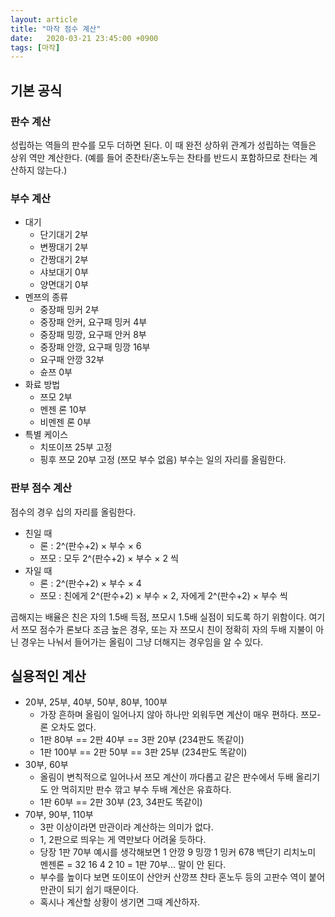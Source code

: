 ```yaml
---
layout: article
title: "마작 점수 계산"
date:   2020-03-21 23:45:00 +0900
tags: [마작]
---
```


## 기본 공식
### 판수 계산
성립하는 역들의 판수를 모두 더하면 된다. 이 때 완전 상하위 관계가 성립하는 역들은 상위 역만 계산한다. (예를 들어 준찬타/혼노두는 찬타를 반드시 포함하므로 찬타는 계산하지 않는다.)

### 부수 계산
 + 대기
   - 단기대기 2부
   - 변짱대기 2부
   - 간짱대기 2부
   - 샤보대기 0부
   - 양면대기 0부
 + 멘쯔의 종류
   - 중장패 밍커 2부
   - 중장패 안커, 요구패 밍커 4부
   - 중장패 밍깡, 요구패 안커 8부
   - 중장패 안깡, 요구패 밍깡 16부
   - 요구패 안깡 32부
   - 슌쯔 0부
 + 화료 방법
   - 쯔모 2부
   - 멘젠 론 10부
   - 비멘젠 론 0부
 + 특별 케이스
   - 치또이쯔 25부 고정
   - 핑후 쯔모 20부 고정 (쯔모 부수 없음)
부수는 일의 자리를 올림한다.

### 판부 점수 계산
점수의 경우 십의 자리를 올림한다.
 + 친일 때
   - 론 : 2^(판수+2) × 부수 × 6
   - 쯔모 : 모두 2^(판수+2) × 부수 × 2 씩
 + 자일 때
   - 론 : 2^(판수+2) × 부수 × 4
   - 쯔모 : 친에게 2^(판수+2) × 부수 × 2, 자에게 2^(판수+2) × 부수 씩

곱해지는 배율은 친은 자의 1.5배 득점, 쯔모시 1.5배 실점이 되도록 하기 위함이다.
여기서 쯔모 점수가 론보다 조금 높은 경우, 또는 자 쯔모시 친이 정확히 자의 두배 지불이 아닌 경우는 나눠서 들어가는 올림이 그냥 더해지는 경우임을 알 수 있다.

## 실용적인 계산
 + 20부, 25부, 40부, 50부, 80부, 100부
    - 가장 흔하며 올림이 일어나지 않아 하나만 외워두면 계산이 매우 편하다. 쯔모-론 오차도 없다.
    - 1판 80부 == 2판 40부 == 3판 20부 (234판도 똑같이)
    - 1판 100부 == 2판 50부 == 3판 25부 (234판도 똑같이)
 + 30부, 60부
    - 올림이 변칙적으로 일어나서 쯔모 계산이 까다롭고 같은 판수에서 두배 올리기도 안 먹히지만 판수 깎고 부수 두배 계산은 유효하다.
    - 1판 60부 == 2판 30부 (23, 34판도 똑같이)
 + 70부, 90부, 110부
    - 3판 이상이라면 만관이라 계산하는 의미가 없다.
    - 1, 2판으로 띄우는 게 역만보다 어려울 듯하다.
    - 당장 1판 70부 예시를 생각해보면 1 안깡 9 밍깡 1 밍커 678 백단기 리치노미 멘젠론 = 32 16 4 2 10 = 1판 70부... 말이 안 된다.
    - 부수를 높이다 보면 또이또이 산안커 산깡쯔 챤타 혼노두 등의 고판수 역이 붙어 만관이 되기 쉽기 때문이다.
    - 혹시나 계산할 상황이 생기면 그때 계산하자.
